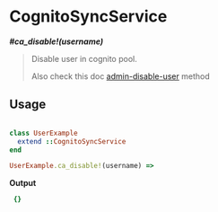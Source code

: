 # CognitoSyncService

__*#ca_disable!(username)*__

> Disable user in cognito pool.
>
> Also check this doc [admin-disable-user](https://docs.aws.amazon.com/cli/latest/reference/cognito-idp/admin-disable-user.html) method

## Usage

```ruby

class UserExample
  extend ::CognitoSyncService
end

UserExample.ca_disable!(username) =>
```

__Output__

```ruby
 {}
```
